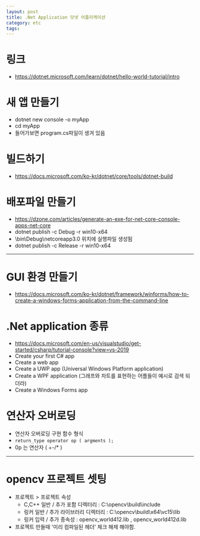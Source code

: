 ```yaml
---
layout: post
title: .Net Application 닷넷 어플리케이션
category: etc
tags: 
---
```


# 링크 
* https://dotnet.microsoft.com/learn/dotnet/hello-world-tutorial/intro

# 새 앱 만들기 
* <source inline>dotnet new console -o myApp</source>
* <source inline>cd myApp</source>
* 들어가보면 program.cs파일이 생겨 있음

# 빌드하기 
* https://docs.microsoft.com/ko-kr/dotnet/core/tools/dotnet-build
# 배포파일 만들기 
* https://dzone.com/articles/generate-an-exe-for-net-core-console-apps-net-core
* <source inline>dotnet publish -c Debug -r win10-x64</source>
* \bin\Debug\netcoreapp3.0 위치에 실행파일 생성됨
* <source inline>dotnet publish -c Release -r win10-x64</source>

---

# GUI 환경 만들기 
* https://docs.microsoft.com/ko-kr/dotnet/framework/winforms/how-to-create-a-windows-forms-application-from-the-command-line

# .Net application 종류 
* https://docs.microsoft.com/en-us/visualstudio/get-started/csharp/tutorial-console?view=vs-2019
* Create your first C# app
* Create a web app
* Create a UWP app (Universal Windows Platform application)
* Create a WPF application (그래프와 차트를 표현하는 어플들이 예시로 검색 되더라)
* Create a Windows Forms app

# 연산자 오버로딩 
* 연산자 오버로딩 구현 함수 형식
* ```return_type operator op ( argments );```
* 0p 는 연산자 ( +-/* )

---

# opencv 프로젝트 셋팅 
* 프로젝트 > 프로젝트 속성
  * C,C++ 일반 / 추가 포함 디렉터리 : C:\opencv\build\include
  * 링커 일반 / 추가 라이브러리 디렉터리 : C:\opencv\build\x64\vc15\lib
  * 링커 입력 / 추가 종속성 : opencv_world412.lib , opencv_world412d.lib
* 프로젝트 만들때 '미리 컴파일된 헤더' 체크 해제 해야함.
